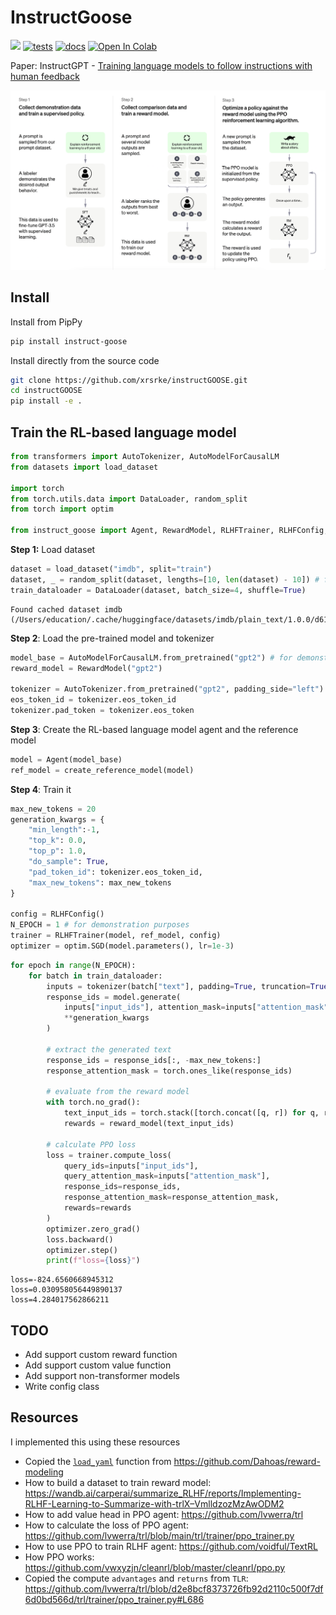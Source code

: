 InstructGoose
================

<!-- WARNING: THIS FILE WAS AUTOGENERATED! DO NOT EDIT! -->

[<img src="https://img.shields.io/badge/license-MIT-blue">](https://github.com/vwxyzjn/cleanrl)
[![tests](https://github.com/vwxyzjn/cleanrl/actions/workflows/tests.yaml/badge.svg)](https://github.com/vwxyzjn/cleanrl/actions/workflows/tests.yaml)
[![docs](https://img.shields.io/github/deployments/vwxyzjn/cleanrl/Production?label=docs&logo=vercel.png)](https://docs.cleanrl.dev/)
[![Open In
Colab](https://colab.research.google.com/assets/colab-badge.svg)]()

<!-- [![Code style: black](https://img.shields.io/badge/code%20style-black-000000.svg)](https://github.com/psf/black) -->
<!-- [![Imports: isort](https://img.shields.io/badge/%20imports-isort-%231674b1?style=flat&labelColor=ef8336)](https://pycqa.github.io/isort/) -->

Paper: InstructGPT - [Training language models to follow instructions
with human feedback](https://arxiv.org/abs/2203.02155)

![image.png](index_files/figure-commonmark/4ab53339-1-image.png)

## Install

Install from PipPy

``` sh
pip install instruct-goose
```

Install directly from the source code

``` sh
git clone https://github.com/xrsrke/instructGOOSE.git
cd instructGOOSE
pip install -e .
```

## Train the RL-based language model

``` python
from transformers import AutoTokenizer, AutoModelForCausalLM
from datasets import load_dataset

import torch
from torch.utils.data import DataLoader, random_split
from torch import optim

from instruct_goose import Agent, RewardModel, RLHFTrainer, RLHFConfig, create_reference_model
```

**Step 1:** Load dataset

``` python
dataset = load_dataset("imdb", split="train")
dataset, _ = random_split(dataset, lengths=[10, len(dataset) - 10]) # for demenstration purposes
train_dataloader = DataLoader(dataset, batch_size=4, shuffle=True)
```

    Found cached dataset imdb (/Users/education/.cache/huggingface/datasets/imdb/plain_text/1.0.0/d613c88cf8fa3bab83b4ded3713f1f74830d1100e171db75bbddb80b3345c9c0)

**Step 2**: Load the pre-trained model and tokenizer

``` python
model_base = AutoModelForCausalLM.from_pretrained("gpt2") # for demonstration purposes
reward_model = RewardModel("gpt2")

tokenizer = AutoTokenizer.from_pretrained("gpt2", padding_side="left")
eos_token_id = tokenizer.eos_token_id
tokenizer.pad_token = tokenizer.eos_token
```

**Step 3**: Create the RL-based language model agent and the reference
model

``` python
model = Agent(model_base)
ref_model = create_reference_model(model)
```

**Step 4**: Train it

``` python
max_new_tokens = 20
generation_kwargs = {
    "min_length":-1,
    "top_k": 0.0,
    "top_p": 1.0,
    "do_sample": True,
    "pad_token_id": tokenizer.eos_token_id,
    "max_new_tokens": max_new_tokens
}

config = RLHFConfig()
N_EPOCH = 1 # for demonstration purposes
trainer = RLHFTrainer(model, ref_model, config)
optimizer = optim.SGD(model.parameters(), lr=1e-3)
```

``` python
for epoch in range(N_EPOCH):
    for batch in train_dataloader:
        inputs = tokenizer(batch["text"], padding=True, truncation=True, return_tensors="pt")
        response_ids = model.generate(
            inputs["input_ids"], attention_mask=inputs["attention_mask"],
            **generation_kwargs
        )

        # extract the generated text
        response_ids = response_ids[:, -max_new_tokens:]
        response_attention_mask = torch.ones_like(response_ids)

        # evaluate from the reward model
        with torch.no_grad():
            text_input_ids = torch.stack([torch.concat([q, r]) for q, r in zip(inputs["input_ids"], response_ids)], dim=0)
            rewards = reward_model(text_input_ids)

        # calculate PPO loss
        loss = trainer.compute_loss(
            query_ids=inputs["input_ids"],
            query_attention_mask=inputs["attention_mask"],
            response_ids=response_ids,
            response_attention_mask=response_attention_mask,
            rewards=rewards
        )
        optimizer.zero_grad()
        loss.backward()
        optimizer.step()
        print(f"loss={loss}")
```

    loss=-824.6560668945312
    loss=0.030958056449890137
    loss=4.284017562866211

## TODO

- Add support custom reward function
- Add support custom value function
- Add support non-transformer models
- Write config class

## Resources

I implemented this using these resources

- Copied the
  [`load_yaml`](https://xrsrke.github.io/instructGOOSE/utils.html#load_yaml)
  function from https://github.com/Dahoas/reward-modeling
- How to build a dataset to train reward model:
  https://wandb.ai/carperai/summarize_RLHF/reports/Implementing-RLHF-Learning-to-Summarize-with-trlX–VmlldzozMzAwODM2
- How to add value head in PPO agent: https://github.com/lvwerra/trl
- How to calculate the loss of PPO agent:
  https://github.com/lvwerra/trl/blob/main/trl/trainer/ppo_trainer.py
- How to use PPO to train RLHF agent: https://github.com/voidful/TextRL
- How PPO works:
  https://github.com/vwxyzjn/cleanrl/blob/master/cleanrl/ppo.py
- Copied the compute `advantages` and `returns` from `TLR`:
  https://github.com/lvwerra/trl/blob/d2e8bcf8373726fb92d2110c500f7df6d0bd566d/trl/trainer/ppo_trainer.py#L686
